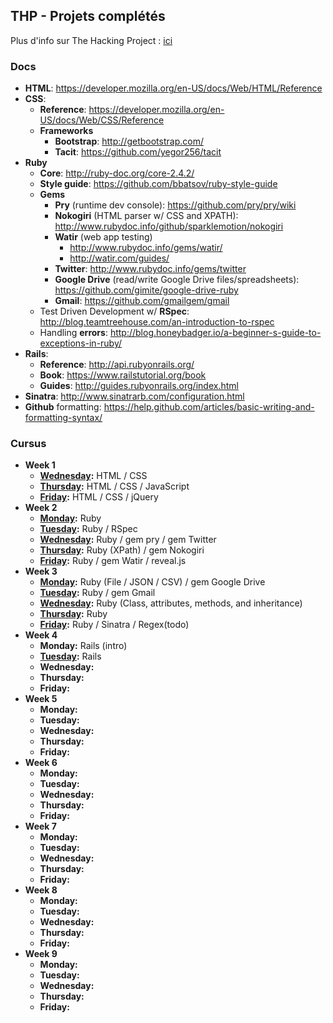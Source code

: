 ## THP - Projets complétés

Plus d'info sur The Hacking Project : [ici](http://www.thehackingproject.org/)

### Docs

- **HTML**: https://developer.mozilla.org/en-US/docs/Web/HTML/Reference
- **CSS**:
  - **Reference**: https://developer.mozilla.org/en-US/docs/Web/CSS/Reference
  - **Frameworks**
    - **Bootstrap**: http://getbootstrap.com/
    - **Tacit**: https://github.com/yegor256/tacit
- **Ruby**
  - **Core**: http://ruby-doc.org/core-2.4.2/
  - **Style guide**: https://github.com/bbatsov/ruby-style-guide
  - **Gems**
    - **Pry** (runtime dev console): https://github.com/pry/pry/wiki
    - **Nokogiri** (HTML parser w/ CSS and XPATH): http://www.rubydoc.info/github/sparklemotion/nokogiri
    - **Watir** (web app testing)
      - http://www.rubydoc.info/gems/watir/
      - http://watir.com/guides/
    - **Twitter**: http://www.rubydoc.info/gems/twitter
    - **Google Drive** (read/write Google Drive files/spreadsheets): https://github.com/gimite/google-drive-ruby
    - **Gmail**: https://github.com/gmailgem/gmail
  - Test Driven Development w/ **RSpec**: http://blog.teamtreehouse.com/an-introduction-to-rspec
  - Handling **errors**: http://blog.honeybadger.io/a-beginner-s-guide-to-exceptions-in-ruby/
- **Rails**:
  - **Reference**: http://api.rubyonrails.org/
  - **Book**: https://www.railstutorial.org/book
  - **Guides**: http://guides.rubyonrails.org/index.html
- **Sinatra**: http://www.sinatrarb.com/configuration.html
- **Github** formatting: https://help.github.com/articles/basic-writing-and-formatting-syntax/

### Cursus

- **Week 1**
  - **[Wednesday](https://github.com/karnoult/The_Hacking_Project/tree/master/Week_1/03_WED):** HTML / CSS
  - **[Thursday](https://github.com/karnoult/The_Hacking_Project/tree/master/Week_1/04_THU):** HTML / CSS / JavaScript
  - **[Friday](https://github.com/karnoult/The_Hacking_Project/tree/master/Week_1/05_FRI):** HTML / CSS / jQuery
- **Week 2**
  - **[Monday](https://github.com/karnoult/The_Hacking_Project/tree/master/Week_2/01_MON):** Ruby
  - **[Tuesday](https://github.com/karnoult/The_Hacking_Project/tree/master/Week_2/02_TUE):** Ruby / RSpec
  - **[Wednesday](https://github.com/karnoult/The_Hacking_Project/tree/master/Week_2/03_WED):** Ruby / gem pry / gem Twitter
  - **[Thursday](https://github.com/karnoult/The_Hacking_Project/tree/master/Week_2/04_THU):** Ruby (XPath) / gem Nokogiri
  - **[Friday](https://github.com/karnoult/The_Hacking_Project/tree/master/Week_2/05_FRI):** Ruby / gem Watir / reveal.js
- **Week 3**
  - **[Monday](https://github.com/karnoult/The_Hacking_Project/tree/master/Week_3/01_MON):** Ruby (File / JSON / CSV) / gem Google Drive
  - **[Tuesday](https://github.com/karnoult/The_Hacking_Project/tree/master/Week_3/02_TUE):** Ruby / gem Gmail
  - **[Wednesday](https://github.com/karnoult/The_Hacking_Project/tree/master/Week_3/03_WED):** Ruby (Class, attributes, methods, and inheritance)
  - **[Thursday](https://github.com/karnoult/The_Hacking_Project/tree/master/Week_3/04_THU):** Ruby
  - **[Friday](https://github.com/karnoult/The_Hacking_Project/tree/master/Week_3/05_FRI):** Ruby / Sinatra / Regex(todo)
- **Week 4**
  - **Monday:** Rails (intro)
  - **[Tuesday](https://github.com/karnoult/The_Hacking_Project/tree/master/Week_2/01_MON):** Rails
  - **Wednesday:** 
  - **Thursday:** 
  - **Friday:** 
- **Week 5**
  - **Monday:** 
  - **Tuesday:** 
  - **Wednesday:** 
  - **Thursday:** 
  - **Friday:** 
- **Week 6**
  - **Monday:** 
  - **Tuesday:** 
  - **Wednesday:** 
  - **Thursday:** 
  - **Friday:** 
- **Week 7**
  - **Monday:** 
  - **Tuesday:** 
  - **Wednesday:** 
  - **Thursday:** 
  - **Friday:** 
- **Week 8**
  - **Monday:** 
  - **Tuesday:** 
  - **Wednesday:** 
  - **Thursday:** 
  - **Friday:** 
- **Week 9**
  - **Monday:** 
  - **Tuesday:** 
  - **Wednesday:** 
  - **Thursday:** 
  - **Friday:** 
